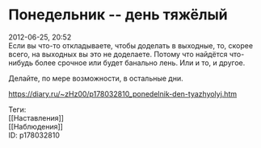 Понедельник -- день тяжёлый
============================

   
 2012-06-25, 20:52   
  Если вы что-то откладываете, чтобы доделать в выходные, то, скорее всего, на выходных вы это не доделаете. Потому что найдётся что-нибудь более срочное или будет банально лень. Или и то, и другое.   
   
 Делайте, по мере возможности, в остальные дни.   
    
 <https://diary.ru/~zHz00/p178032810_ponedelnik-den-tyazhyolyj.htm>   
   
 Теги:   
 [[Наставления]]   
 [[Наблюдения]]   
 ID: p178032810